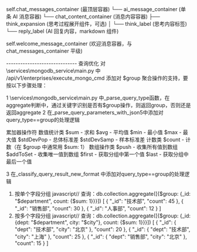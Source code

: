 self.chat_messages_container (最顶层容器)
└── ai_message_container (单条 AI 消息容器)
└── chat_content_container (消息内容容器)
├── think_expansion (思考过程展开组件，可选)
│ └── think_label (思考内容标签)
└── reply_label (AI 回复内容，markdown 组件)

self.welcome_message_container (欢迎消息容器，与 chat_messages_container 平级)


------------------------------ 查询优化
对 \services\mongodb_service\main.py 中 /api/v1/enterprises/execute_mongo_cmd 添加对 $group 聚合操作的支持，要按以下步骤处理：

1 \services\mongodb_service\main.py 中_parse_query_type函数，在aggregate判断中，通过关键字识别是否有$group操作，则返回group，否则还是返回aggregate
2 在_parse_query_parameters_with_json5中添加对query_type==group的处理逻辑

累加器操作符
    数值统计类
        $sum - 求和
        $avg - 平均值
        $min - 最小值
        $max - 最大值
        $stdDevPop - 总体标准差
        $stdDevSamp - 样本标准差
    计数类
        $count - 计数（在 $group 中通常用 $sum: 1）
    数组操作类
        $push - 收集所有值到数组
        $addToSet - 收集唯一值到数组
        $first - 获取分组中第一个值
        $last - 获取分组中最后一个值

3 在_classify_query_result_new_format 中添加对query_type==group的处理逻辑

1. 按单个字段分组
javascript// 查询：db.collection.aggregate([{$group: {_id: "$department", count: {$sum: 1}}}])
[
  { "_id": "技术部", "count": 45 },
  { "_id": "销售部", "count": 30 },
  { "_id": "人事部", "count": 12 }
]
2. 按多个字段分组
javascript// 查询：db.collection.aggregate([{$group: {_id: {dept: "$department", city: "$city"}, count: {$sum: 1}}}])
[
  { "_id": { "dept": "技术部", "city": "北京" }, "count": 20 },
  { "_id": { "dept": "技术部", "city": "上海" }, "count": 25 },
  { "_id": { "dept": "销售部", "city": "北京" }, "count": 15 }
]
